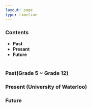 ```yaml
---
layout: page
type: timeline
---
```


### Contents
<ul>
  <li href="### Past(Grade 5 ~ Grade 12)"><b>Past</b><br></li>
  <li href="### Present (University of Waterloo)"><b>Presant</b><br></li>
  <li><b>Future</b><br><br></li>
</ul>

### Past(Grade 5 ~ Grade 12)



### Present (University of Waterloo)


### Future
